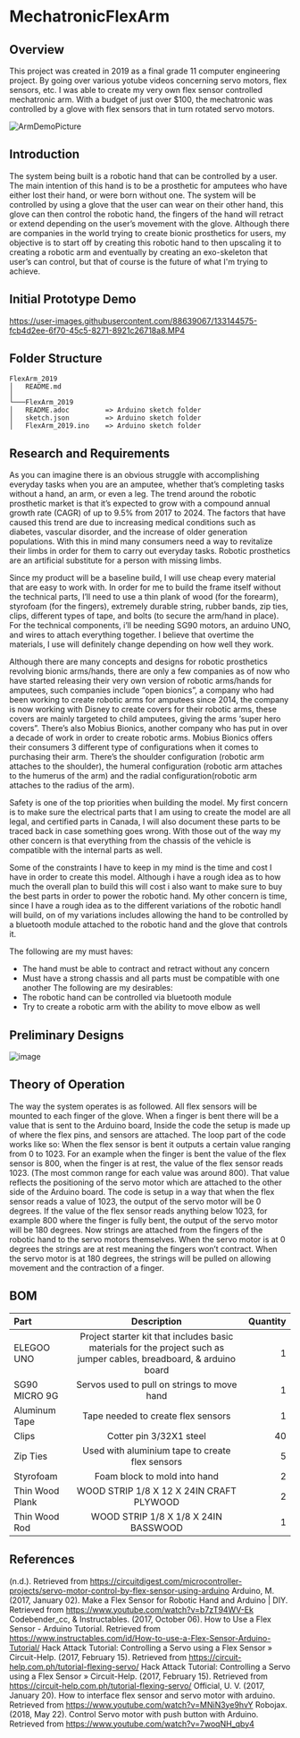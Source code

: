 # MechatronicFlexArm

## Overview 
This project was created in 2019 as a final grade 11 computer engineering project.
By going over various yotube videos concerning servo motors, flex sensors, etc. I was able to create my very own flex sensor controlled mechatronic arm.
With a budget of just over $100, the mechatronic was controlled by a glove with flex sensors that in turn rotated servo motors.

![ArmDemoPicture](https://user-images.githubusercontent.com/88639067/133155089-0cfb7439-4e70-469d-8cf4-0e972cdb5afa.png)

## Introduction

The system being built is a robotic hand that can be controlled by a user. The main intention of this hand is to be a prosthetic for amputees who have either lost their hand, or were born without one. The system will be controlled by using a glove that the user can wear on their other hand, this glove can then control the robotic hand, the fingers of the hand will retract or extend depending on the user’s movement with the glove. 
Although there are companies in the world trying to create bionic prosthetics for users, my objective is to start off by creating this robotic hand to then upscaling it to creating a robotic arm and eventually by creating an exo-skeleton that user’s can control, but that of course is the future of what I'm trying to achieve.

## Initial Prototype Demo
https://user-images.githubusercontent.com/88639067/133144575-fcb4d2ee-6f70-45c5-8271-8921c26718a8.MP4

## Folder Structure
```
FlexArm_2019
│   README.md
│
└───FlexArm_2019
│   README.adoc         => Arduino sketch folder
│   sketch.json         => Arduino sketch folder
│   FlexArm_2019.ino    => Arduino sketch folder

```

## Research and Requirements

As you can imagine there is an obvious struggle with accomplishing everyday tasks when you are an amputee, whether that’s completing tasks without a hand, an arm, or even a leg. The trend around the robotic prosthetic market is that it’s expected to grow with a compound annual growth rate (CAGR) of up to 9.5% from 2017 to 2024. The factors that have caused this trend are due to increasing medical conditions such as diabetes, vascular disorder, and the increase of older generation populations. With this in mind many consumers need a way to revitalize their limbs in order for them to carry out everyday tasks. Robotic prosthetics are an artificial substitute for a person with missing limbs.

Since my product will be a baseline build, I will use cheap every material that are easy to work with. In order for me to build the frame itself without the technical parts, I’ll need to use a thin plank of wood (for the forearm), styrofoam (for the fingers), extremely durable string, rubber bands, zip ties, clips, different types of tape, and bolts (to secure the arm/hand in place). For the technical components, i’ll be needing SG90 motors, an arduino UNO, and wires to attach everything together. I believe that overtime the materials, I use will definitely change depending on how well they work.

Although there are many concepts and designs for robotic prosthetics revolving bionic arms/hands, there are only a few companies as of now who have started releasing their very own version of robotic arms/hands for amputees, such companies include “open bionics”, a company who had been working to create robotic arms for amputees since 2014, the company is now working with Disney to create covers for their robotic arms, these covers are mainly targeted to child amputees, giving the arms ‘super hero covers”. There’s also Mobius Bionics, another company who has put in over a decade of work in order to create robotic arms. Mobius Bionics offers their consumers 3 different type of configurations when it comes to purchasing their arm. There’s the shoulder configuration (robotic arm attaches to the shoulder), the humeral configuration (robotic arm attaches to the humerus of the arm) and the radial configuration(robotic arm attaches to the radius of the arm).

Safety is one of the top priorities when building the model. My first concern is to make sure the electrical parts that I am using to create the model are all legal, and certified parts in Canada, I will also document these parts to be traced back in case something goes wrong. With those out of the way my other concern is that everything from the chassis of the vehicle is compatible with the internal parts as well.

Some of the constraints I have to keep in my mind is the time and cost I have in order to create this model. Although i have a rough idea as to how much the overall plan to build this will cost i also want to make sure to buy the best parts in order to power the robotic hand. My other concern is time, since I have a rough idea as to the different variations of the robotic handI will build, on of my variations includes allowing the hand to be controlled by a bluetooth module attached to the robotic hand and the glove that controls it. 

The following are my must haves:
-	The hand must be able to contract and retract without any concern
-	Must have a strong chassis and all parts must be compatible with one another
The following are my desirables:
-	The robotic hand can be controlled via bluetooth module
-	Try to create a robotic arm with the ability to move elbow as well

## Preliminary Designs

![image](https://user-images.githubusercontent.com/88639067/133153808-6f49d95c-423e-40dc-9986-0360bf9bc378.png) 

## Theory of Operation

The way the system operates is as followed. All flex sensors will be mounted to each finger of the glove. When a finger is bent there will be a value that is sent to the Arduino board, Inside the code the setup is made up of where the flex pins, and sensors are attached. The loop part of the code works like so: When the flex sensor is bent it outputs a certain value ranging from 0 to 1023. For an example when the finger is bent the value of the flex sensor is 800, when the finger is at rest, the value of the flex sensor reads 1023. (The most common range for each value was around 800). That value reflects the positioning of the servo motor which are attached to the other side of the Arduino board. The code is setup in a way that when the flex sensor reads a value of 1023, the output of the servo motor will be 0 degrees. If the value of the flex sensor reads anything below 1023, for example 800 where the finger is fully bent, the output of the servo motor will be 180 degrees. Now strings are attached from the fingers of the robotic hand to the servo motors themselves. When the servo motor is at 0 degrees the strings are at rest meaning the fingers won’t contract. When the servo motor is at 180 degrees, the strings will be pulled on allowing movement and the contraction of a finger.

## BOM

| Part      | Description    | Quantity     |
| :------------- | :----------: | -----------: |
|  ELEGOO UNO | Project starter kit that includes basic materials for the project such as jumper cables, breadboard, & arduino board   | 1   |
| SG90 MICRO 9G   | Servos used to pull on strings to move hand | 1   |
| Aluminum Tape| Tape needed to create flex sensors | 1 |
| Clips  | Cotter pin 3/32X1 steel | 40  |
| Zip Ties  | Used with aluminium tape to create flex sensors | 5   |
| Styrofoam   | Foam block to mold into hand | 2   |
| Thin Wood Plank| WOOD STRIP 1/8 X 12 X 24IN CRAFT PLYWOOD | 2   |
| Thin Wood Rod   | WOOD STRIP 1/8 X 1/8 X 24IN BASSWOOD| 1   |




## References

(n.d.). Retrieved from https://circuitdigest.com/microcontroller-projects/servo-motor-control-by-flex-sensor-using-arduino
Arduino, M. (2017, January 02). Make a Flex Sensor for Robotic Hand and Arduino | DIY. Retrieved from https://www.youtube.com/watch?v=b7zT94WV-Ek
Codebender_cc, & Instructables. (2017, October 06). How to Use a Flex Sensor - Arduino Tutorial. Retrieved from https://www.instructables.com/id/How-to-use-a-Flex-Sensor-Arduino-Tutorial/
Hack Attack Tutorial: Controlling a Servo using a Flex Sensor » Circuit-Help. (2017, February 15). Retrieved from https://circuit-help.com.ph/tutorial-flexing-servo/
Hack Attack Tutorial: Controlling a Servo using a Flex Sensor » Circuit-Help. (2017, February 15). Retrieved from https://circuit-help.com.ph/tutorial-flexing-servo/
Official, U. V. (2017, January 20). How to interface flex sensor and servo motor with arduino. Retrieved from https://www.youtube.com/watch?v=MNiN3ye9hvY
Robojax. (2018, May 22). Control Servo motor with push button with Arduino. Retrieved from https://www.youtube.com/watch?v=7woqNH_qby4
